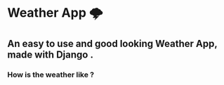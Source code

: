 # Weather App :cloud_with_lightning:

## An easy to use and good looking Weather App, made with Django . 

### How is the weather like ?

